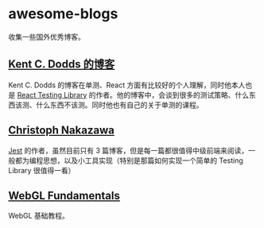 # awesome-blogs
收集一些国外优秀博客。

## [Kent C. Dodds 的博客](https://kentcdodds.com/blog)

Kent C. Dodds 的博客在单测、React 方面有比较好的个人理解，同时他本人也是 [React Testing Library](https://testing-library.com/docs/react-testing-library/intro/) 的作者。他的博客中，会谈到很多的测试策略、什么东西该测、什么东西不该测。同时他也有自己的关于单测的课程。

## [Christoph Nakazawa](https://cpojer.net/)

[Jest](https://jestjs.io/) 的作者，虽然目前只有 3 篇博客，但是每一篇都很值得中级前端来阅读，一般都为编程思想，以及小工具实现（特别是那篇如何实现一个简单的 Testing Library 很值得一看）

## [WebGL Fundamentals](https://webglfundamentals.org/)

WebGL 基础教程。
